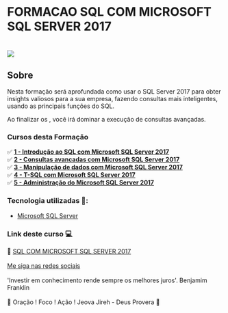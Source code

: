 # FORMACAO SQL COM MICROSOFT SQL SERVER 2017

<h1>
   <img src="https://i.ibb.co/dJsVFk5/SQL-COM-MICROSOFT-SQL-SERVER-2017.png" border="0">
</h1>

## Sobre

Nesta formação será aprofundada como usar o SQL Server 2017 para obter insights valiosos para a sua empresa, fazendo consultas mais inteligentes, usando as principais funções do SQL.

Ao finalizar os , você irá dominar a execução de consultas avançadas.

### Cursos desta Formação  
✅ **<a href="https://github.com/saldanhayg/FORMACAO_SQL_com_MICROSOFT_SQL_SERVER_2017/tree/main/1%20-%20Introdu%C3%A7%C3%A3o%20ao%20SQL%20com%20Microsoft%20SQL%20Server%202017">1 - Introdução ao SQL com Microsoft SQL Server 2017</a>**<br>
✅ **<a href="https://github.com/saldanhayg/FORMACAO_SQL_com_MICROSOFT_SQL_SERVER_2017/tree/main/2%20-%20%20Consultas%20avancadas%20com%20Microsoft%20SQL%20Server%202017">2 -  Consultas avancadas com Microsoft SQL Server 2017</a>**<br>
✅ **<a href="https://github.com/saldanhayg/FORMACAO_SQL_com_MICROSOFT_SQL_SERVER_2017/tree/main/3%20-%20%20Manipula%C3%A7%C3%A3o%20de%20dados%20com%20Microsoft%20SQL%20Server%202017">3 -  Manipulação de dados com Microsoft SQL Server 2017</a>**<br>
✅ **<a href="https://github.com/saldanhayg/FORMACAO_SQL_com_MICROSOFT_SQL_SERVER_2017/tree/main/4%20-%20T-SQL%20com%20Microsoft%20SQL%20Server%202017">4 - T-SQL com Microsoft SQL Server 2017</a>**<br>
✅ **<a href="https://github.com/saldanhayg/FORMACAO_SQL_com_MICROSOFT_SQL_SERVER_2017/tree/main/5%20-%20Administra%C3%A7%C3%A3o%20do%20Microsoft%20SQL%20Server%202017">5 - Administração do Microsoft SQL Server 2017</a>**<br>

### Tecnologia utilizadas 🚀:

* <a href="https://pt.wikipedia.org/wiki/Microsoft_SQL_Server">Microsoft SQL Server</a>

### Link deste curso  💻

 🎯 <a href="https://cursos.alura.com.br/formacao-microsoft-sql-server-2017" target="_blank">SQL COM MICROSOFT SQL SERVER 2017</a>
<br>
<br>
[Me siga nas redes sociais](https://linktr.ee/ygtecnologia)
<br>
<br> 
'Investir em conhecimento rende sempre os melhores juros'. Benjamim Franklin
<br>
<br> 
🙏 Oração ! Foco ! Ação ! Jeova Jireh - Deus Provera 🙏   
 
